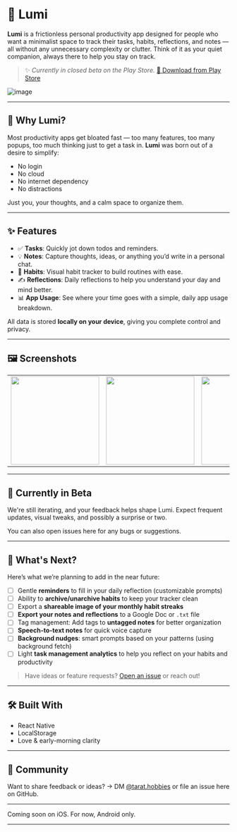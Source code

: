 # 🌟 Lumi

**Lumi** is a frictionless personal productivity app designed for people who want a minimalist space to track their tasks, habits, reflections, and notes — all without any unnecessary complexity or clutter. Think of it as your quiet companion, always there to help you stay on track.

> ✨ *Currently in closed beta on the Play Store.*
> [📲 Download from Play Store](https://play.google.com/store/apps/details?id=com.lumi.mobile)
   
![image](https://github.com/user-attachments/assets/10f52d05-b266-4ccd-a684-9ecd287aa086)

---

## 🧠 Why Lumi?

Most productivity apps get bloated fast — too many features, too many popups, too much thinking just to get a task in. **Lumi** was born out of a desire to simplify:

* No login
* No cloud
* No internet dependency
* No distractions

Just you, your thoughts, and a calm space to organize them.

---

## ✨ Features

* ✅ **Tasks**: Quickly jot down todos and reminders.
* 💡 **Notes**: Capture thoughts, ideas, or anything you’d write in a personal chat.
* 📅 **Habits**: Visual habit tracker to build routines with ease.
* ✍️ **Reflections**: Daily reflections to help you understand your day and mind better.
* 📊 **App Usage**: See where your time goes with a simple, daily app usage breakdown.

All data is stored **locally on your device**, giving you complete control and privacy.

---

## 🖼️ Screenshots

<table>
  <tr>
    <td><img src="https://github.com/user-attachments/assets/456ced31-5bc4-45c2-8593-c44b5977af9b" width="200"/></td>
    <td><img src="https://github.com/user-attachments/assets/65a32469-b941-44a6-acdd-1ab30f300bee" width="200"/></td>
    <td><img src="https://github.com/user-attachments/assets/2210419d-9ac9-46eb-9079-eb5289ecb1a1" width="200"/></td>
    <td><img src="https://github.com/user-attachments/assets/07000177-91dc-4143-8010-0ef0e2aab3a9" width="200"/></td>
  </tr>
</table>



---

## 🚧 Currently in Beta

We're still iterating, and your feedback helps shape Lumi. Expect frequent updates, visual tweaks, and possibly a surprise or two.

You can also open issues here for any bugs or suggestions.

---

## 🔮 What's Next?

Here’s what we’re planning to add in the near future:

- [ ] Gentle **reminders** to fill in your daily reflection (customizable prompts)
- [ ] Ability to **archive/unarchive habits** to keep your tracker clean
- [ ] Export a **shareable image of your monthly habit streaks**
- [ ] **Export your notes and reflections** to a Google Doc or `.txt` file
- [ ] Tag management: Add tags to **untagged notes** for better organization
- [ ] **Speech-to-text notes** for quick voice capture
- [ ] **Background nudges**: smart prompts based on your patterns (using background fetch)
- [ ] Light **task management analytics** to help you reflect on your habits and productivity

> Have ideas or feature requests? [Open an issue](https://github.com/yourusername/lumi/issues) or reach out!


---

## 🛠️ Built With

* React Native
* LocalStorage
* Love & early-morning clarity

---

## 💬 Community

Want to share feedback or ideas?
→ DM [@tarat.hobbies](https://www.instagram.com/tarat.hobbies/) or file an issue here on GitHub.

---

Coming soon on iOS. For now, Android only.


---
